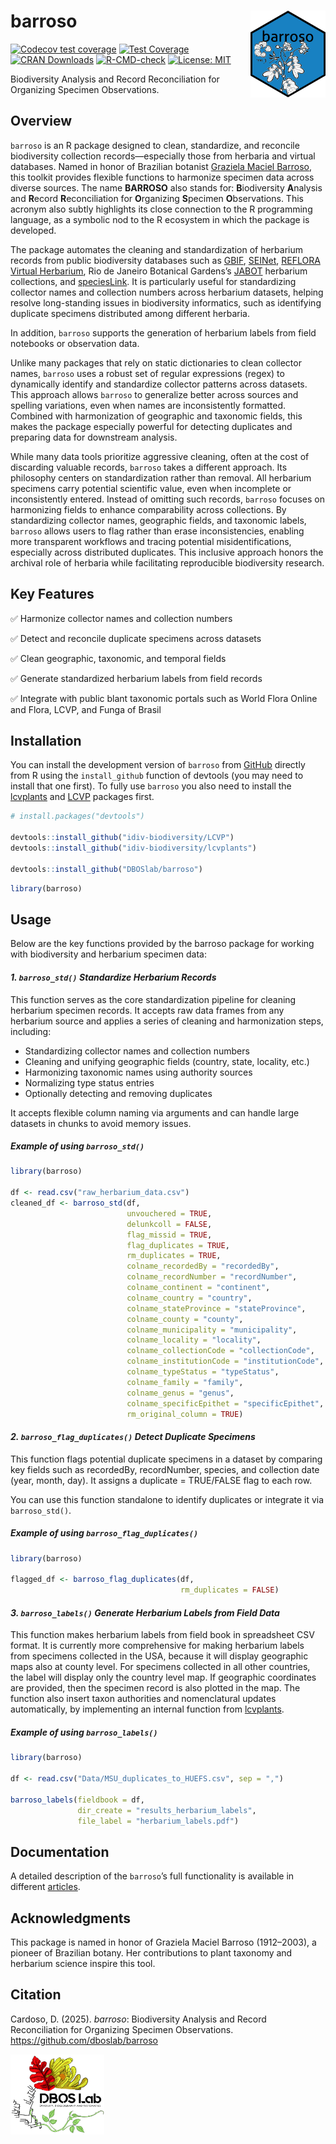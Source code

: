 
<!-- README.md is generated from README.Rmd. Please edit that file -->

# barroso <img src="inst/figures/barroso_hex_sticker.png" align="right" alt="" width="120" />

<!-- badges: start -->

[![Codecov test
coverage](https://codecov.io/gh/DBOSlab/barroso/graph/badge.svg)](https://app.codecov.io/gh/DBOSlab/barroso)
[![Test
Coverage](https://github.com/DBOSlab/barroso/actions/workflows/test-coverage.yaml/badge.svg)](https://github.com/DBOSlab/barroso/actions/workflows/test-coverage.yaml)
[![CRAN
Downloads](https://cranlogs.r-pkg.org/badges/grand-total/barroso)](https://cran.r-project.org/package=barroso)
[![R-CMD-check](https://github.com/DBOSlab/barroso/actions/workflows/R-CMD-check.yaml/badge.svg)](https://github.com/DBOSlab/barroso/actions/workflows/R-CMD-check.yaml)
[![License:
MIT](https://img.shields.io/badge/license-MIT-blue.svg)](LICENSE)
<!-- badges: end -->

Biodiversity Analysis and Record Reconciliation for Organizing Specimen
Observations.  
  
  

## Overview

`barroso` is an R package designed to clean, standardize, and reconcile
biodiversity collection records—especially those from herbaria and
virtual databases. Named in honor of Brazilian botanist [Graziela Maciel
Barroso](https://www.gov.br/jbrj/pt-br/assuntos/colecoes/arquivistica/graziela-maciel-barroso),
this toolkit provides flexible functions to harmonize specimen data
across diverse sources. The name **BARROSO** also stands for:
**B**iodiversity **A**nalysis and **R**ecord **R**econciliation for
**O**rganizing **S**pecimen **O**bservations. This acronym also subtly
highlights its close connection to the R programming language, as a
symbolic nod to the R ecosystem in which the package is developed.

The package automates the cleaning and standardization of herbarium
records from public biodiversity databases such as
[GBIF](https://www.gbif.org),
[SEINet](https://swbiodiversity.org/seinet/), [REFLORA Virtual
Herbarium](https://floradobrasil.jbrj.gov.br/reflora/herbarioVirtual/),
Rio de Janeiro Botanical Gardens’s
[JABOT](https://jabot.jbrj.gov.br/v3/consulta.php) herbarium
collections, and [speciesLink](https://specieslink.net). It is
particularly useful for standardizing collector names and collection
numbers across herbarium datasets, helping resolve long-standing issues
in biodiversity informatics, such as identifying duplicate specimens
distributed among different herbaria.

In addition, `barroso` supports the generation of herbarium labels from
field notebooks or observation data.

Unlike many packages that rely on static dictionaries to clean collector
names, `barroso` uses a robust set of regular expressions (regex) to
dynamically identify and standardize collector patterns across datasets.
This approach allows `barroso` to generalize better across sources and
spelling variations, even when names are inconsistently formatted.
Combined with harmonization of geographic and taxonomic fields, this
makes the package especially powerful for detecting duplicates and
preparing data for downstream analysis.

While many data tools prioritize aggressive cleaning, often at the cost
of discarding valuable records, `barroso` takes a different approach.
Its philosophy centers on standardization rather than removal. All
herbarium specimens carry potential scientific value, even when
incomplete or inconsistently entered. Instead of omitting such records,
`barroso` focuses on harmonizing fields to enhance comparability across
collections. By standardizing collector names, geographic fields, and
taxonomic labels, `barroso` allows users to flag rather than erase
inconsistencies, enabling more transparent workflows and tracing
potential misidentifications, especially across distributed duplicates.
This inclusive approach honors the archival role of herbaria while
facilitating reproducible biodiversity research.  
  
  

## Key Features

✅ Harmonize collector names and collection numbers

✅ Detect and reconcile duplicate specimens across datasets

✅ Clean geographic, taxonomic, and temporal fields

✅ Generate standardized herbarium labels from field records

✅ Integrate with public blant taxonomic portals such as World Flora
Online and Flora, LCVP, and Funga of Brasil  
  
  

## Installation

You can install the development version of `barroso` from
[GitHub](https://github.com/) directly from R using the `install_github`
function of devtools (you may need to install that one first). To fully
use `barroso` you also need to install the
[lcvplants](https://idiv-biodiversity.github.io/lcvplants/) and
[LCVP](https://github.com/idiv-biodiversity/LCVP) packages first.

``` r
# install.packages("devtools")

devtools::install_github("idiv-biodiversity/LCVP")
devtools::install_github("idiv-biodiversity/lcvplants")

devtools::install_github("DBOSlab/barroso")
```

``` r
library(barroso)
```

  
  

## Usage

Below are the key functions provided by the barroso package for working
with biodiversity and herbarium specimen data:  
  
  

#### *1. `barroso_std()` Standardize Herbarium Records*

This function serves as the core standardization pipeline for cleaning
herbarium specimen records. It accepts raw data frames from any
herbarium source and applies a series of cleaning and harmonization
steps, including:

- Standardizing collector names and collection numbers
- Cleaning and unifying geographic fields (country, state, locality,
  etc.)
- Harmonizing taxonomic names using authority sources
- Normalizing type status entries
- Optionally detecting and removing duplicates

It accepts flexible column naming via arguments and can handle large
datasets in chunks to avoid memory issues.  
  

##### Example of using `barroso_std()`

``` r
library(barroso)

df <- read.csv("raw_herbarium_data.csv")
cleaned_df <- barroso_std(df,
                          unvouchered = TRUE,
                          delunkcoll = FALSE,
                          flag_missid = TRUE,
                          flag_duplicates = TRUE,
                          rm_duplicates = TRUE,
                          colname_recordedBy = "recordedBy",
                          colname_recordNumber = "recordNumber",
                          colname_continent = "continent", 
                          colname_country = "country",
                          colname_stateProvince = "stateProvince",
                          colname_county = "county",
                          colname_municipality = "municipality",
                          colname_locality = "locality",
                          colname_collectionCode = "collectionCode",
                          colname_institutionCode = "institutionCode",
                          colname_typeStatus = "typeStatus",
                          colname_family = "family",
                          colname_genus = "genus",
                          colname_specificEpithet = "specificEpithet", 
                          rm_original_column = TRUE)
```

  
  
  

#### *2. `barroso_flag_duplicates()` Detect Duplicate Specimens*

This function flags potential duplicate specimens in a dataset by
comparing key fields such as recordedBy, recordNumber, species, and
collection date (year, month, day). It assigns a duplicate = TRUE/FALSE
flag to each row.

You can use this function standalone to identify duplicates or integrate
it via `barroso_std()`.  
  

##### Example of using `barroso_flag_duplicates()`

``` r
library(barroso)

flagged_df <- barroso_flag_duplicates(df,
                                      rm_duplicates = FALSE)
```

  
  
  

#### *3. `barroso_labels()` Generate Herbarium Labels from Field Data*

This function makes herbarium labels from field book in spreadsheet CSV
format. It is currently more comprehensive for making herbarium labels
from specimens collected in the USA, because it will display geographic
maps also at county level. For specimens collected in all other
countries, the label will display only the country level map. If
geographic coordinates are provided, then the specimen record is also
plotted in the map. The function also insert taxon authorities and
nomenclatural updates automatically, by implementing an internal
function from
[lcvplants](https://idiv-biodiversity.github.io/lcvplants/).  
  

##### Example of using `barroso_labels()`

``` r
library(barroso)

df <- read.csv("Data/MSU_duplicates_to_HUEFS.csv", sep = ",")

barroso_labels(fieldbook = df,
               dir_create = "results_herbarium_labels",
               file_label = "herbarium_labels.pdf")
```

  
  
  

## Documentation

A detailed description of the `barroso`’s full functionality is
available in different [articles](https://dboslab.github.io/barroso/).  
  
  

## Acknowledgments

This package is named in honor of Graziela Maciel Barroso (1912–2003), a
pioneer of Brazilian botany. Her contributions to plant taxonomy and
herbarium science inspire this tool.  
  
  

## Citation

Cardoso, D. (2025). *barroso*: Biodiversity Analysis and Record
Reconciliation for Organizing Specimen Observations.
<https://github.com/dboslab/barroso>

<img src="inst/figures/DBOSlab_logo.png" align="left" alt="" width="150" />

